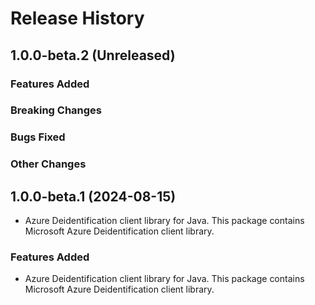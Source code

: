 # Release History

## 1.0.0-beta.2 (Unreleased)

### Features Added

### Breaking Changes

### Bugs Fixed

### Other Changes

## 1.0.0-beta.1 (2024-08-15)

- Azure Deidentification client library for Java. This package contains Microsoft Azure Deidentification client library.

### Features Added

- Azure Deidentification client library for Java. This package contains Microsoft Azure Deidentification client library.
